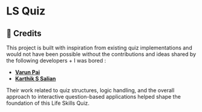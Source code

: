 # LS Quiz
## 🙌 Credits

This project is built with inspiration from existing quiz implementations and would not have been possible without the contributions and ideas shared by the following developers + I was bored :

- [**Varun Pai**](https://github.com/varunpai314)  
- [**Karthik S Salian**](https://github.com/Karthik-S-Salian)

Their work related to quiz structures, logic handling, and the overall approach to interactive question-based applications helped shape the foundation of this Life Skills Quiz.
